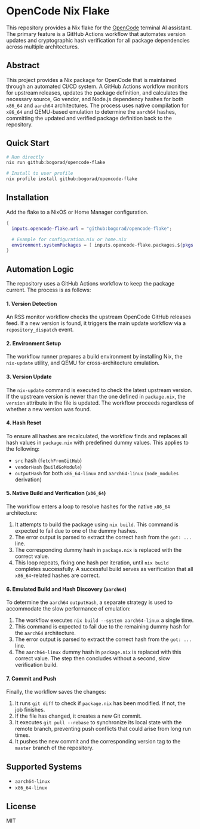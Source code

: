 # OpenCode Nix Flake

This repository provides a Nix flake for the [OpenCode](https://github.com/sst/opencode) terminal AI assistant. The primary feature is a GitHub Actions workflow that automates version updates and cryptographic hash verification for all package dependencies across multiple architectures.

## Abstract

This project provides a Nix package for OpenCode that is maintained through an automated CI/CD system. A GitHub Actions workflow monitors for upstream releases, updates the package definition, and calculates the necessary source, Go vendor, and Node.js dependency hashes for both `x86_64` and `aarch64` architectures. The process uses native compilation for `x86_64` and QEMU-based emulation to determine the `aarch64` hashes, committing the updated and verified package definition back to the repository.

## Quick Start

```bash
# Run directly
nix run github:bogorad/opencode-flake

# Install to user profile
nix profile install github:bogorad/opencode-flake
```

## Installation

Add the flake to a NixOS or Home Manager configuration.

```nix
{
  inputs.opencode-flake.url = "github:bogorad/opencode-flake";

  # Example for configuration.nix or home.nix
  environment.systemPackages = [ inputs.opencode-flake.packages.${pkgs.system}.default ];
}
```

## Automation Logic

The repository uses a GitHub Actions workflow to keep the package current. The process is as follows:

#### 1. Version Detection

An RSS monitor workflow checks the upstream OpenCode GitHub releases feed. If a new version is found, it triggers the main update workflow via a `repository_dispatch` event.

#### 2. Environment Setup

The workflow runner prepares a build environment by installing Nix, the `nix-update` utility, and QEMU for cross-architecture emulation.

#### 3. Version Update

The `nix-update` command is executed to check the latest upstream version. If the upstream version is newer than the one defined in `package.nix`, the `version` attribute in the file is updated. The workflow proceeds regardless of whether a new version was found.

#### 4. Hash Reset

To ensure all hashes are recalculated, the workflow finds and replaces all hash values in `package.nix` with predefined dummy values. This applies to the following:

- `src` hash (`fetchFromGitHub`)
- `vendorHash` (`buildGoModule`)
- `outputHash` for both `x86_64-linux` and `aarch64-linux` (`node_modules` derivation)

#### 5. Native Build and Verification (`x86_64`)

The workflow enters a loop to resolve hashes for the native `x86_64` architecture:

1.  It attempts to build the package using `nix build`. This command is expected to fail due to one of the dummy hashes.
2.  The error output is parsed to extract the correct hash from the `got: ...` line.
3.  The corresponding dummy hash in `package.nix` is replaced with the correct value.
4.  This loop repeats, fixing one hash per iteration, until `nix build` completes successfully. A successful build serves as verification that all `x86_64`-related hashes are correct.

#### 6. Emulated Build and Hash Discovery (`aarch64`)

To determine the `aarch64` `outputHash`, a separate strategy is used to accommodate the slow performance of emulation:

1.  The workflow executes `nix build --system aarch64-linux` a single time.
2.  This command is expected to fail due to the remaining dummy hash for the `aarch64` architecture.
3.  The error output is parsed to extract the correct hash from the `got: ...` line.
4.  The `aarch64-linux` dummy hash in `package.nix` is replaced with this correct value. The step then concludes without a second, slow verification build.

#### 7. Commit and Push

Finally, the workflow saves the changes:

1.  It runs `git diff` to check if `package.nix` has been modified. If not, the job finishes.
2.  If the file has changed, it creates a new Git commit.
3.  It executes `git pull --rebase` to synchronize its local state with the remote branch, preventing push conflicts that could arise from long run times.
4.  It pushes the new commit and the corresponding version tag to the `master` branch of the repository.

## Supported Systems

- `aarch64-linux`
- `x86_64-linux`

## License

MIT
